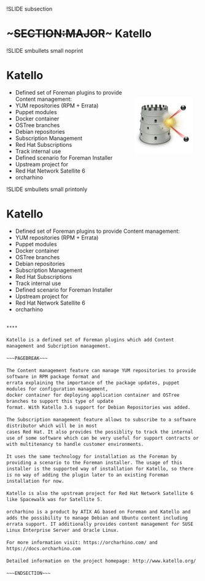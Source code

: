 !SLIDE subsection
# ~~~SECTION:MAJOR~~~ Katello

!SLIDE smbullets small noprint
# Katello

<div style="text-align:right">
<img src="./_images/katello-logo.png" style="float: right; max-width:200px; max-height: 150px; width: auto; height: auto; margin: 20px" alt="Katello Logo"/>
</div>

* Defined set of Foreman plugins to provide Content management:
 * YUM repositories (RPM + Errata)
 * Puppet modules
 * Docker container
 * OSTree branches
 * Debian repositories
* Subscription Management
 * Red Hat Subscriptions
 * Track internal use
* Defined scenario for Foreman Installer
* Upstream project for
 * Red Hat Network Satellite 6
 * orcharhino

!SLIDE smbullets small printonly
# Katello

* Defined set of Foreman plugins to provide Content management:
 * YUM repositories (RPM + Errata)
 * Puppet modules
 * Docker container
 * OSTree branches
 * Debian repositories
* Subscription Management
 * Red Hat Subscriptions
 * Track internal use
* Defined scenario for Foreman Installer
* Upstream project for
 * Red Hat Network Satellite 6
 * orcharhino

~~~SECTION:handouts~~~

****

Katello is a defined set of Foreman plugins which add Content management and Subcription management.

~~~PAGEBREAK~~~

The Content management feature can manage YUM repositories to provide software in RPM package format and
errata explaining the importance of the package updates, puppet modules for configuration management,
docker container for deploying application container and OSTree branches to support this type of update
format. With Katello 3.6 support for Debian Repositories was added.

The Subscription management feature allows to subscribe to a software distributor which will be in most
cases Red Hat. It also provides the possiblity to track the internal use of some software which can be very useful for support contracts or with multitenancy to handle customer environments.

It uses the same technology for installation as the Foreman by providing a scenario to the Foreman installer. The usage of this
installer is the supported way of installation for Katello, so there is no way of adding the plugin later to an existing Foreman installation for now.

Katello is also the upstream project for Red Hat Network Satellite 6 like Spacewalk was for Satellite 5.

orcharhino is a product by ATIX AG based on Foreman and Katello and adds the possibility to manage Debian and Ubuntu content including errata support. IT additionally provides content management for SUSE Linux Enterprise Server and Oracle Linux. 

For more information visit: https://orcharhino.com/ and https://docs.orcharhino.com

Detailed information on the project homepage: http://www.katello.org/

~~~ENDSECTION~~~

